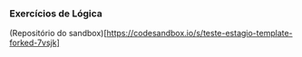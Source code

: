 ### Exercícios de Lógica

(Repositório do sandbox)[https://codesandbox.io/s/teste-estagio-template-forked-7vsjk]
